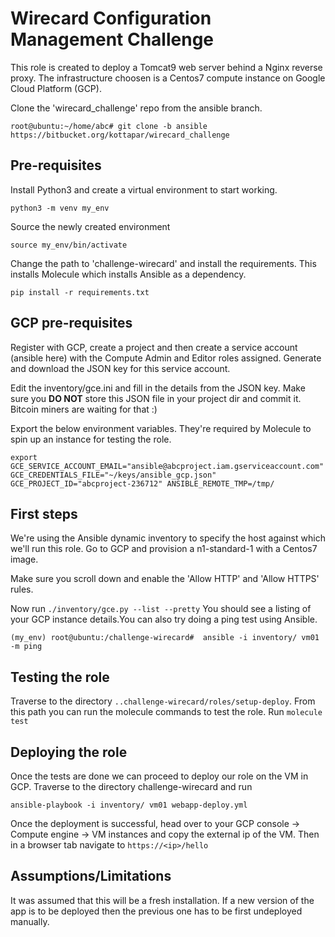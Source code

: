 # Wirecard Configuration Management Challenge

This role is created to deploy a Tomcat9 web server behind a Nginx reverse proxy. The infrastructure choosen is a Centos7 compute instance on Google Cloud Platform (GCP).

Clone the 'wirecard_challenge' repo from the ansible branch.

`root@ubuntu:~/home/abc# git clone -b ansible https://bitbucket.org/kottapar/wirecard_challenge`

Pre-requisites
--------------
Install Python3 and create a virtual environment to start working.

`python3 -m venv my_env`

Source the newly created environment

`source my_env/bin/activate`

Change the path to 'challenge-wirecard' and install the requirements. This installs Molecule which installs Ansible as a dependency. 

`pip install -r requirements.txt`

GCP pre-requisites
------------------
Register with GCP, create a project and then create a service account (ansible here) with the Compute Admin and Editor roles assigned. 
Generate and download the JSON key for this service account.

Edit the inventory/gce.ini and fill in the details from the JSON key.
Make sure you **DO NOT** store this JSON file in your project dir and commit it. Bitcoin miners are waiting for that :)

Export the below environment variables. They're required by Molecule to spin up an instance for testing the role.

`export GCE_SERVICE_ACCOUNT_EMAIL="ansible@abcproject.iam.gserviceaccount.com" GCE_CREDENTIALS_FILE="~/keys/ansible_gcp.json" GCE_PROJECT_ID="abcproject-236712" ANSIBLE_REMOTE_TMP=/tmp/`

First steps
-----------
We're using the Ansible dynamic inventory to specify the host against which we'll run this role. Go to GCP and provision a n1-standard-1 with a Centos7 image.

Make sure you scroll down and enable the 'Allow HTTP' and 'Allow HTTPS' rules. 

Now run `./inventory/gce.py --list --pretty` You should see a listing of your GCP instance details.You can also try doing a ping test using Ansible.

`(my_env) root@ubuntu:/challenge-wirecard#  ansible -i inventory/ vm01 -m ping`

Testing the role
----------------
Traverse to the directory `..challenge-wirecard/roles/setup-deploy`. From this path you can run the molecule commands to test the role. Run `molecule test`

Deploying the role
------------------
Once the tests are done we can proceed to deploy our role on the VM in GCP. Traverse to the directory challenge-wirecard and run 

`ansible-playbook -i inventory/ vm01 webapp-deploy.yml`

Once the deployment is successful, head over to your GCP console -> Compute engine -> VM instances and copy the external ip of the VM. Then in a browser tab navigate to `https://<ip>/hello`

Assumptions/Limitations
-----------------------
It was assumed that this will be a fresh installation. If a new version of the app is to be deployed then the previous one has to be first undeployed manually.

